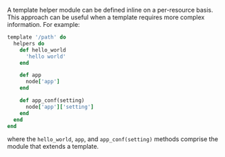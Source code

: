 A template helper module can be defined inline on a per-resource basis.
This approach can be useful when a template requires more complex
information. For example:

``` ruby
template '/path' do
  helpers do
    def hello_world
      'hello world'
    end

    def app
      node['app']
    end

    def app_conf(setting)
      node['app']['setting']
    end
  end
end
```

where the `hello_world`, `app`, and `app_conf(setting)` methods comprise
the module that extends a template.